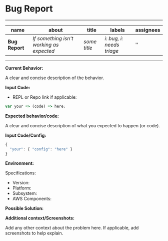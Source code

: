 # Bug Report

---

| name        | about       | title       | labels       | assignees       |
| ----------- | ----------- | ----------- | ------------ | --------------- |
| **Bug Report**  | _If something isn't working as expected_ | _some title_ | _i: bug, i: needs triage_ | '' |

---

**Current Behavior:**

A clear and concise description of the behavior.

**Input Code:**

- REPL or Repo link if applicable:

```js
var your => (code) => here;
```

**Expected behavior/code:**

A clear and concise description of what you expected to happen (or code).

**Input Code/Config:**

```js
{
  "your": { "config": "here" }
}
```

**Environment:**

Specifications:
  
- Version:
- Platform:
- Subsystem:
- AWS Components:

**Possible Solution:**

<!--- Only if you have suggestions on a fix for the bug -->

**Additional context/Screenshots:**

Add any other context about the problem here. If applicable, add screenshots to help explain.
